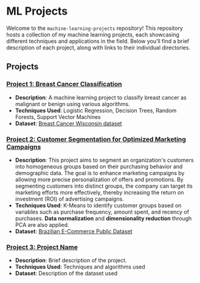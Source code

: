 # ML Projects

Welcome to the `machine-learning-projects`  repository! This repository hosts a collection of my machine learning projects, each showcasing different techniques and applications in the field. Below you’ll find a brief description of each project, along with links to their individual directories.

## Projects

### [Project 1: Breast Cancer Classification](https://github.com/kur0ii/breast-cancer-classification)
- **Description**: A machine learning project to classify breast cancer as malignant or benign using various algorithms.
- **Techniques Used**: Logistic Regression, Decision Trees, Random Forests, Support Vector Machines
- **Dataset**: [Breast Cancer Wisconsin dataset](https://www.kaggle.com/datasets/yasserh/breast-cancer-dataset)

### [Project 2: Customer Segmentation for Optimized Marketing Campaigns](https://github.com/michaeldrm/segmentation-optimized-marketing)
- **Description**: This project aims to segment an organization's customers into homogeneous groups based on their purchasing behavior and demographic data. The goal is to enhance marketing campaigns by allowing more precise personalization of offers and promotions. By segmenting customers into distinct groups, the company can target its marketing efforts more effectively, thereby increasing the return on investment (ROI) of advertising campaigns.
- **Techniques Used**: K-Means to identify customer groups based on variables such as purchase frequency, amount spent, and recency of purchases. **Data normalization** and **dimensionality reduction** through PCA are also applied.
- **Dataset**: [Brazilian E-Commerce Public Dataset ](https://www.kaggle.com/datasets/olistbr/brazilian-ecommerce/data)


### [Project 3: Project Name](./project3)
- **Description**: Brief description of the project.
- **Techniques Used**: Techniques and algorithms used
- **Dataset**: Description of the dataset used

